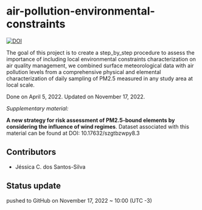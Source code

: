 # air-pollution-environmental-constraints
[![DOI](https://zenodo.org/badge/478374345.svg)](https://zenodo.org/badge/latestdoi/478374345)


The goal of this project is to create a step_by_step procedure to assess the importance of including local environmental constraints characterization on air quality management, we combined surface meteorological data with air pollution levels from a comprehensive physical and elemental characterization of daily sampling of PM2.5 measured in any study area at local scale.

Done on April 5, 2022.
Updated on November 17, 2022.


*Supplementary material:*

**A new strategy for risk assessment of PM2.5-bound elements by considering the influence of wind regimes**. Dataset associated with this material can be found at DOI: 10.17632/szgtbzwpy8.3


## Contributors
- Jéssica C. dos Santos-Silva


## Status update
pushed to GitHub on November 17, 2022 ~ 10:00 (UTC -3)



